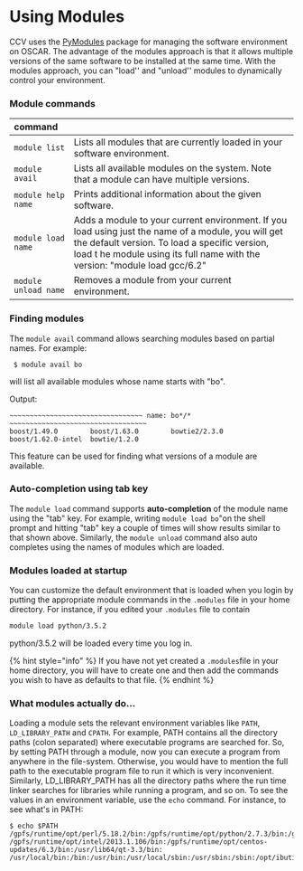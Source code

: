 # Using Modules

CCV uses the [PyModules](https://bitbucket.org/mhowison/pymodules) package for managing the software environment on OSCAR. The advantage of the modules approach is that it allows multiple versions of the same software to be installed at the same time. With the modules approach, you can "load'' and "unload'' modules to dynamically control your environment.

### Module commands

| command    |  |
| :--- | :--- |
| `module list` | Lists all modules that are currently loaded in your software environment. |
|  `module avail`  | Lists all available modules on the system. Note that a module can have multiple versions.  |
| `module help name`  |  Prints additional information about the given software.  |
| `module load name`  | Adds a module to your current environment. If you load using just the name of a module, you will get the default version. To load a specific version, load t he module using its full name with the version: "module load gcc/6.2" |
| `module unload name`  | Removes a module from your current environment. |

### Finding modules

The `module avail` command allows searching modules based on partial names. For example:

```text
 $ module avail bo
```

will list all available modules whose name starts with "bo".

Output:

```text
~~~~~~~~~~~~~~~~~~~~~~~~~~~~~~~~~ name: bo*/* ~~~~~~~~~~~~~~~~~~~~~~~~~~~~~~~~~~
boost/1.49.0        boost/1.63.0        bowtie2/2.3.0
boost/1.62.0-intel  bowtie/1.2.0
```

This feature can be used for finding what versions of a module are available.

### Auto-completion using tab key

The `module load` command supports **auto-completion** of the module name using the "tab" key.  For example, writing `module load bo`"on the shell prompt and hitting "tab" key a couple of times will show results similar to that shown above. Similarly, the `module unload` command also auto completes using the names of modules which are loaded.    

### Modules loaded at startup

You can customize the default environment that is loaded when you login by putting the appropriate module commands in the `.modules` file in your home directory. For instance, if you edited your `.modules` file to contain

```bash
module load python/3.5.2
```

python/3.5.2 will be loaded every time you log in.

{% hint style="info" %}
If you have not yet created a `.modules`file in your home directory, you will have to create one and then add the commands you wish to have as defaults to that file.
{% endhint %}

### What modules actually do...

Loading a module sets the relevant environment variables like `PATH`, `LD_LIBRARY_PATH` and `CPATH`.  For example, PATH contains all the directory paths \(colon separated\) where executable programs are searched for. So, by setting PATH through a module, now you can execute a program from anywhere in the file-system. Otherwise, you would have to mention the full path to the executable program file to run it which is very inconvenient. Similarly, LD\_LIBRARY\_PATH has all the directory paths where the run time linker searches for libraries while running a program, and so on. To see the values in an environment variable, use the `echo` command. For instance, to see what's in PATH:

```text
$ echo $PATH
/gpfs/runtime/opt/perl/5.18.2/bin:/gpfs/runtime/opt/python/2.7.3/bin:/gpfs/runtime/opt/java/7u5/bin:
/gpfs/runtime/opt/intel/2013.1.106/bin:/gpfs/runtime/opt/centos-updates/6.3/bin:/usr/lib64/qt-3.3/bin:
/usr/local/bin:/bin:/usr/bin:/usr/local/sbin:/usr/sbin:/sbin:/opt/ibutils/bin:/gpfs/runtime/bin
```

 

